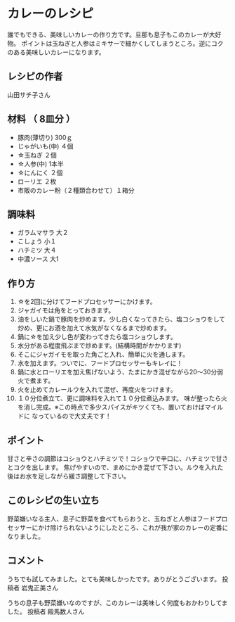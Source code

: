 # カレーのレシピ

誰でもできる、美味しいカレーの作り方です。旦那も息子もこのカレーが大好物。
ポイントは玉ねぎと人参はミキサーで細かくしてしまうところ。逆にコクのある美味しいカレーになります。

## レシピの作者

山田サチ子さん

## 材料 （ 8皿分 ）

- 豚肉(薄切り) 300ｇ
- じゃがいも(中) ４個
- ☆玉ねぎ ２個
- ☆人参(中) 1本半
- ☆にんにく ２個
- ローリエ ２枚
- 市販のカレー粉（２種類合わせて）１箱分

## 調味料

- ガラムマサラ 大２
- こしょう 小１
- ハチミツ 大４
- 中濃ソース 大1

## 作り方

1. ☆を2回に分けてフードプロセッサーにかけます。
1. ジャガイモは角をとっておきます。
1. 油をしいた鍋で豚肉を炒めます。少し白くなってきたら、塩コショウをして炒め、更にお酒を加えて水気がなくなるまで炒めます。
1. 鍋に☆を加え少し色が変わってきたら塩コショウします。
1. 水分がある程度飛ぶまで炒めます。(結構時間がかかります)
1. そこにジャガイモを取った角ごと入れ、簡単に火を通します。
1. 水を加えます。ついでに、フードプロセッサーもキレイに！
1. 鍋に水とローリエを加え焦げないよう、たまにかき混ぜながら20〜30分弱火で煮ます。
1. 火を止めてカレールウを入れて混ぜ、再度火をつけます。
1. １０分位煮立て、更に調味料を入れて１０分位煮込みます。
味が整ったら火を消し完成。※この時点で多少スパイスがキツくても、置いておけばマイルドに なっているので大丈夫です！

## ポイント

甘さと辛さの調節はコショウとハチミツで！コショウで辛口に、ハチミツで甘さとコクを出します。
焦げやすいので、まめにかき混ぜて下さい。ルウを入れた後はお水を足しながら緩さ調整して下さい。

## このレシピの生い立ち

野菜嫌いなる主人、息子に野菜を食べてもらおうと、玉ねぎと人参はフードプロセッサーにかけ除けられないようにしたところ、これが我が家のカレーの定番になりました。

## コメント

うちでも試してみました。とても美味しかったです。ありがとうございます。
投稿者 岩鬼正美さん

うちの息子も野菜嫌いなのですが、このカレーは美味しく何度もおかわりしてました。
投稿者 殿馬数人さん
